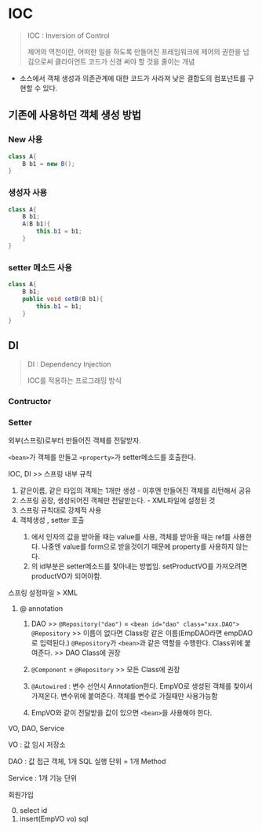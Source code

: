 # IOC

> IOC : Inversion of Control
>
> 제어의 역전이란, 어떠한 일을  하도록 만들어진 프레임워크에 제어의 권한을 넘김으로써 클라이언트 코드가 신경 써야 할 것을 줄이는 개념

* 소스에서 객체 생성과 의존관계에 대한 코드가 사라져 낮은 결합도의 컴포넌트를 구현할 수 있다.

## 기존에 사용하던 객체 생성 방법

### New 사용

```java
class A{
    B b1 = new B();
}
```

### 생성자 사용

```java
class A{
    B b1;
    A(B b1){
        this.b1 = b1;
    }
}
```

### setter 메소드 사용

```java
class A{
    B b1;
    public void setB(B b1){
        this.b1 = b1;
    }
}
```

## DI

> DI : Dependency Injection
>
> IOC를 적용하는 프로그래밍 방식

### Contructor



### Setter

외부(스프링)로부터 만들어진 객체를 전달받자.

`<bean>`가 객체를 만들고 `<property>`가 setter메소드를 호출한다.



IOC, DI >> 스프링 내부 규칙

1. 같은이름, 같은 타입의 객체는 1개만 생성 - 이후엔 만들어진 객체를 리턴해서 공유
2. 스프링 공장, 생성되어진 객체만 전달받는다. - XML파일에 설정된 것
3. 스프링 규칙대로 강제적 사용
4. 객체생성 <bean>, setter 호출 <property>
   1. <property>에서 인자의 값을 받아올 때는 value를 사용, 객체를 받아올 때는 ref를 사용한다.
      나중엔 value를 form으로 받을것이기 때문에 property를 사용하지 않는다.
   2. <property>의 id부분은 setter메소드를 찾아내는 방법임. setProductVO를 가져오려면 productVO가 되어야함.

스프링 설정파일 > XML

1. @ annotation 
   1. DAO >> `@Repository("dao")` = `<bean id="dao" class="xxx.DAO">`
      `@Repository` >> 이름이 없다면 Class랑 같은 이름(EmpDAO라면 empDAO로 입력된다.)
      `@Repository`가 `<bean>`과 같은 역할을 수행한다.
      Class위에 붙여준다. >> DAO Class에 권장
   2. `@Component` = `@Repository` >> 모든 Class에 권장
   3. `@Autowired` : 변수 선언시 Annotation한다.
      EmpVO로 생성된 객체를 찾아서 가져온다. 변수위에 붙여준다. 객체를 변수로 가질때만 사용가능함
      
   4. EmpVO와 같이 전달받을 값이 있으면 `<bean>`을 사용해야 한다.





VO, DAO, Service

VO : 값 임시 저장소

DAO : 값 접근 객체, 1개 SQL 실행 단위 = 1개 Method

Service : 1개 기능 단위



회원가입

0. select id
1. insert(EmpVO vo) sql